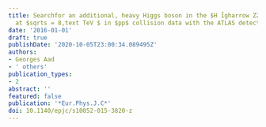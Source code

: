 ```yaml
---
title: Searchfor an additional, heavy Higgs boson in the $H i̊gharrow ZZ$ decay channel
  at $sqrts = 8,text TeV $ in $pp$ collision data with the ATLAS detector
date: '2016-01-01'
draft: true
publishDate: '2020-10-05T23:00:34.089495Z'
authors:
- Georges Aad
- ' others'
publication_types:
- 2
abstract: ''
featured: false
publication: '*Eur.Phys.J.C*'
doi: 10.1140/epjc/s10052-015-3820-z
---
```


